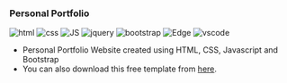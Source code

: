 ### Personal Portfolio
![html](https://img.shields.io/badge/HTML5-E34F26?style=flat-square&logo=html5&logoColor=white)
![css](https://img.shields.io/badge/CSS3-1572B6?style=flat-square&logo=css3&logoColor=white)
![JS](https://img.shields.io/badge/JavaScript-323330?style=flat-square&logo=javascript&logoColor=F7DF1E)
![jquery](https://img.shields.io/badge/jQuery-0769AD?style=flat-square&logo=jquery&logoColor=white)
![bootstrap](https://img.shields.io/badge/Bootstrap-563D7C?style=flat-square&logo=bootstrap&logoColor=white)
![Edge](https://img.shields.io/badge/Microsoft_Edge-0078D7?style=flat-square&logo=Microsoft-edge&logoColor=white)
![vscode](https://img.shields.io/badge/Visual_Studio_Code-0078D4?style=flat-square&logo=visual%20studio%20code&logoColor=white)
- Personal Portfolio Website created using HTML, CSS, Javascript and Bootstrap
- You can also download this free template from [here](https://bootstrapmade.com/personal-free-resume-bootstrap-template/). 
